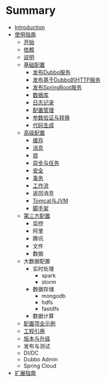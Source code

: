 # Summary

* [Introduction](README.md)
* [使用指南](user/README.md)
    * [开始](user/GET_START.md)
    * [依赖](user/DE_ON.md)
    * [说明](user/FAREMWORK.md)
    * [基础配置](user/basic/README.md)
        * [发布Dubbo服务](user/basic/DUBBO.md)
        * [发布基于Dubbo的HTTP服务](user/basic/DUBBOX.md)
        * [发布SpringBoot服务](user/basic/SPRINGBOOT.md)
        * [数据库](user/basic/DATABASE.md)
        * [日志记录](user/basic/LOGGER.md)
        * [配置管理](user/basic/CONFIG.md)
        * [参数验证与转换](user/basic/PARAMS.md)
        * [代码生成](user/basic/GEN.md)
    * [高级配置](user/sc/README.md)
        * [缓存](user/sc/CACHE.md)
        * [消息](user/sc/MQ.md)
        * [锁](user/sc/LOCK.md)
        * [异步与任务](user/sc/ASYNC_TASK.md)
        * [安全](user/sc/SECURITY.md)
        * [事务](user/sc/TRANSACTIONAL.md)
        * [工作流](user/sc/ACTIVIT.md)
        * 返回消息
        * [Tomcat与JVM](user/sc/TOMCAT_JVM.md)
        * [脚手架](user/sc/ARCHETYPE.md)
    * [第三方配置](user/e3/README.md)
        * 监控
        * 阿里
        * 腾讯
        * 文件
        * 数据
    * 大数据配置
        * 实时处理
          * spark
          * storm
        * 数据存储
          * mongodb
          * hdfs
          * fastdfs
        * 数据计算
    * [配置项全示例](user/ALL_CONFIG.md)
    * [工程引用]()
    * [版本与升级](user/VERSION.md)
    * 发布与测试
    * DI/DC
    * Dubbo Admin
    * Spring Cloud
* [扩展指南](dev/README.md)

